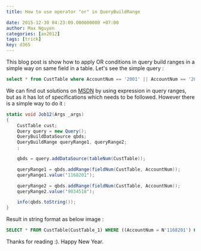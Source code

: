```yaml
---
title: How to use operator "or" in QueryBuildRange

date: 2015-12-30 04:23:09.000000000 +07:00
author: Max Nguyen
categories: [ax2012]
tags: [trick]
key: d365
---
```


This blog post is show how to apply OR conditions in query build ranges in a simple way on same field in a table. Let's see the simple query :

```sql
select * from CustTable where AccountNum == '2001' || AccountNum == '2002'
```

We can find out solutions on [MSDN](https://msdn.microsoft.com/en-us/library/aa893981.aspx)  by using expression in query ranges, but as it has lot of specifications which needs to be followed. However there is a simple way to do it :

```csharp
static void Job12(Args _args)
{
    CustTable cust;
    Query query = new Query();
    QueryBuildDataSource qbds;
    QueryBuildRange queryRange1, queryRange2;
    ;

    qbds = query.addDataSource(tableNum(CustTable));

    queryRange1 = qbds.addRange(fieldNum(CustTable, AccountNum));
    queryRange1.value('1168201');

    queryRange2 = qbds.addRange(fieldNum(CustTable, AccountNum));
    queryRange2.value('9034518');

    info(qbds.toString());
}
```
Result in string format as below image : 

```sql
SELECT * FROM CustTable(CustTable_1) WHERE ((AccountNum = N'1168201') OR (AccountNum = N'9034518'))
```

Thanks for reading :). Happy New Year.  
